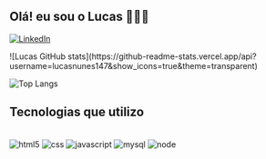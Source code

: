  
## Olá! eu sou o  Lucas 🙂👊🏽


[![LinkedIn](https://img.shields.io/badge/LinkedIn-0077B5?style=for-the-badge&logo=linkedin&logoColor=white/)](https://www.linkedin.com/in/lucas-nunes-670301179/)

<div style = "justify-content: center;"> 
![Lucas GitHub stats](https://github-readme-stats.vercel.app/api?username=lucasnunes147&show_icons=true&theme=transparent)

![Top Langs](https://github-readme-stats.vercel.app/api/top-langs/?username=lucasnunes147&layout=compact)

</div>

## Tecnologias que utilizo

<div style=" display:inline_block"><br/>
<img align= "center" alt="html5" src = "https://img.shields.io/badge/HTML5-E34F26?style=for-the-badge&logo=html5&logoColor=white">
<img align= "center" alt="css" src = "https://img.shields.io/badge/CSS3-1572B6?style=for-the-badge&logo=css3&logoColor=white">
<img align= "center" alt="javascript" src = "https://img.shields.io/badge/JavaScript-F7DF1E?style=for-the-badge&logo=javascript&logoColor=black">
<img align= "center" alt="mysql" src = "https://img.shields.io/badge/MySQL-00000F?style=for-the-badge&logo=mysql&logoColor=white">
<img align= "center" alt="node" src = "https://img.shields.io/badge/Node.js-43853D?style=for-the-badge&logo=node.js&logoColor=white">
</div>
